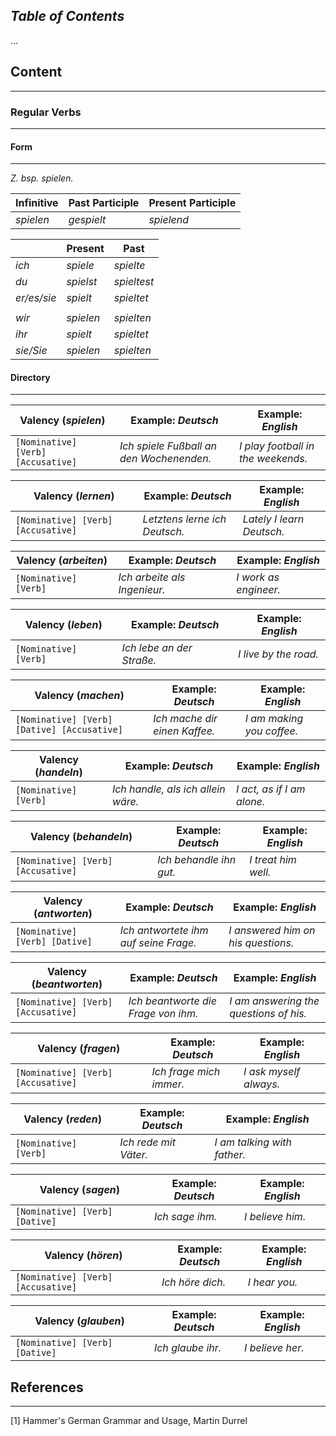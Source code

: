 
## *Table of Contents*
...
## Content
---
### Regular Verbs
---
#### Form
---
*Z. bsp. spielen.*

| Infinitive | Past Participle | Present Participle |
| ---------- | --------------- | ------------------ |
| *spielen*  | *gespielt*      | *spielend*         |

|             | Present   | Past        |
| ----------- | --------- | ----------- |
| *ich*       | *spiele*  | *spielte*   |
| *du*        | *spielst* | *spieltest* |
| *er/es/sie* | *spielt*  | *spieltet*  |
|             |           |             |
| *wir*       | *spielen* | *spielten*  |
| *ihr*       | *spielt*  | *spieltet*  |
| *sie/Sie*   | *spielen* | *spielten*  |
#### Directory
---

| Valency (*spielen*)                | Example: *Deutsch*                       | Example: *English*                 |
| ---------------------------------- | ---------------------------------------- | ---------------------------------- |
| `[Nominative] [Verb] [Accusative]` | *Ich spiele Fußball an den Wochenenden.* | *I play football in the weekends.* |

| Valency (*lernen*)                 | Example: *Deutsch*            | Example: *English*        |
| ---------------------------------- | ----------------------------- | ------------------------- |
| `[Nominative] [Verb] [Accusative]` | *Letztens lerne ich Deutsch.* | *Lately I learn Deutsch.* |

| Valency (*arbeiten*)  | Example: *Deutsch*           | Example: *English*    |
| --------------------- | ---------------------------- | --------------------- |
| `[Nominative] [Verb]` | *Ich arbeite als Ingenieur.* | *I work as engineer.* |

| Valency (*leben*)     | Example: *Deutsch*        | Example: *English*    |
| --------------------- | ------------------------- | --------------------- |
| `[Nominative] [Verb]` | *Ich lebe an der Straße.* | *I live by the road.* |

| Valency (*machen*)                          | Example: *Deutsch*            | Example: *English*        |
| ------------------------------------------- | ----------------------------- | ------------------------- |
| `[Nominative] [Verb] [Dative] [Accusative]` | *Ich mache dir einen Kaffee.* | *I am making you coffee.* |

| Valency (*handeln*)   | Example: *Deutsch*                 | Example: *English*         |
| --------------------- | ---------------------------------- | -------------------------- |
| `[Nominative] [Verb]` | *Ich handle, als ich allein wäre.* | *I act, as if I am alone.* |

| Valency (*behandeln*)              | Example: *Deutsch*      | Example: *English*  |
| ---------------------------------- | ----------------------- | ------------------- |
| `[Nominative] [Verb] [Accusative]` | *Ich behandle ihn gut.* | *I treat him well.* |

| Valency (*antworten*)          | Example: *Deutsch*                    | Example: *English*                 |
| ------------------------------ | ------------------------------------- | ---------------------------------- |
| `[Nominative] [Verb] [Dative]` | *Ich antwortete ihm auf seine Frage.* | *I answered him on his questions.* |

| Valency (*beantworten*)            | Example: *Deutsch*                  | Example: *English*                     |
| ---------------------------------- | ----------------------------------- | -------------------------------------- |
| `[Nominative] [Verb] [Accusative]` | *Ich beantworte die Frage von ihm.* | *I am answering the questions of his.* |

| Valency (*fragen*)                 | Example: *Deutsch*      | Example: *English*     |
| ---------------------------------- | ----------------------- | ---------------------- |
| `[Nominative] [Verb] [Accusative]` | *Ich frage mich immer.* | *I ask myself always.* |

| Valency (*reden*)     | Example: *Deutsch*    | Example: *English*          |
| --------------------- | --------------------- | --------------------------- |
| `[Nominative] [Verb]` | *Ich rede mit Väter.* | *I am talking with father.* |

| Valency (*sagen*)              | Example: *Deutsch* | Example: *English* |
| ------------------------------ | ------------------ | ------------------ |
| `[Nominative] [Verb] [Dative]` | *Ich sage ihm.*    | *I believe him.*   |

| Valency (*hören*)                  | Example: *Deutsch* | Example: *English* |
| ---------------------------------- | ------------------ | ------------------ |
| `[Nominative] [Verb] [Accusative]` | *Ich höre dich.*   | *I hear you.*      |

| Valency (*glauben*)            | Example: *Deutsch* | Example: *English* |
| ------------------------------ | ------------------ | ------------------ |
| `[Nominative] [Verb] [Dative]` | *Ich glaube ihr.*  | *I believe her.*   |
## References
---
[1] Hammer's German Grammar and Usage, Martin Durrel
